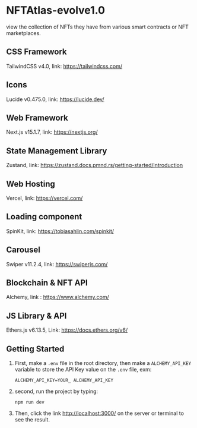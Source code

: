 # NFTAtlas-evolve1.0
view the collection of NFTs they have from various smart contracts or NFT marketplaces.

## CSS Framework
TailwindCSS v4.0, link: https://tailwindcss.com/

## Icons
Lucide v0.475.0, link: https://lucide.dev/

## Web Framework 
Next.js v15.1.7, link: https://nextjs.org/

## State Management Library 
Zustand, link: https://zustand.docs.pmnd.rs/getting-started/introduction

## Web Hosting
Vercel, link: https://vercel.com/

## Loading component
SpinKit, link: https://tobiasahlin.com/spinkit/

## Carousel
Swiper v11.2.4, link: https://swiperjs.com/

## Blockchain & NFT API
Alchemy, link : https://www.alchemy.com/

## JS Library & API
Ethers.js v6.13.5, Link: https://docs.ethers.org/v6/

## Getting Started
1. First, make a `.env` file in the root directory, then make a `ALCHEMY_API_KEY` variable to store the API Key value on the `.env` file, exm:
   ```
   ALCHEMY_API_KEY=YOUR_ ALCHEMY_API_KEY
   ```
2. second, run the project by typing:
   ```
   npm run dev
   ```
3. Then, click the link [http://localhost:3000/](http://localhost:5173/) on the server or terminal to see the result.
